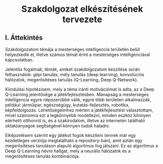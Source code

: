 ﻿# <div align="center"> Szakdolgozat elkészítésének tervezete </div>



## I. Áttekintés
Szakdolgozatom témája a mesterséges intelligencia területén belül helyezkedik el, illetve számos témát érint a mesterséges intelligenciával kapcsolatban.

Jelentős fogalmak, témák, amiket szakdolgozatom készítése során felhasználok: gépi tanulás, mély tanulás (deep learning), konvolúciós hálózatok, megerősítéses tanulás (Q-Learning, Deep Q-Network).

Kiindulási hipotézisem, mely a téma iránti motivációmat is adta, az a Deep Q-Learning jelentősége a játékfejlesztésben.
Manapság a mesterséges intelligencia egyre népszerűbbé válik, egyre több területen alkalmazzák, például: járműipar, egészségügy, kutatás-fejlesztés, robotika, képfeldolgozás.
Lehetőségeimhez mérten a játékfejlesztést választottam, mivel számomra ezt a legkönnyebb modellezni, minden eszköz könnyen elérhető otthonról is, és a szakirodalom, illetve az interneten található
oktatóanyagok segítségével könnyen tudok haladni.

Elképzelésem szerint egy játékot fogok készíteni (ennek már egy kezdetleges verziója megtalálható a repository-ban), amit aztán egy megerősítéses tanuláson alapuló algoritmus fog játszani.
Ez az algoritmus a Deep Q-Learning névre hallgat, mely a neurális hálózatok és a megerősítéses tanulás kombinációja.
